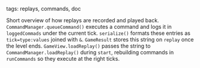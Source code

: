 tags: replays, commands, doc

Short overview of how replays are recorded and played back.
`CommandManager.queueCommand()` executes a command and logs it in
`loggedCommads` under the current tick. `serialize()` formats these
entries as `tick=type:values` joined with `&`. `GameResult` stores this
string on `replay` once the level ends. `GameView.loadReplay()` passes
the string to `CommandManager.loadReplay()` during `start`, rebuilding
commands in `runCommands` so they execute at the right ticks.
